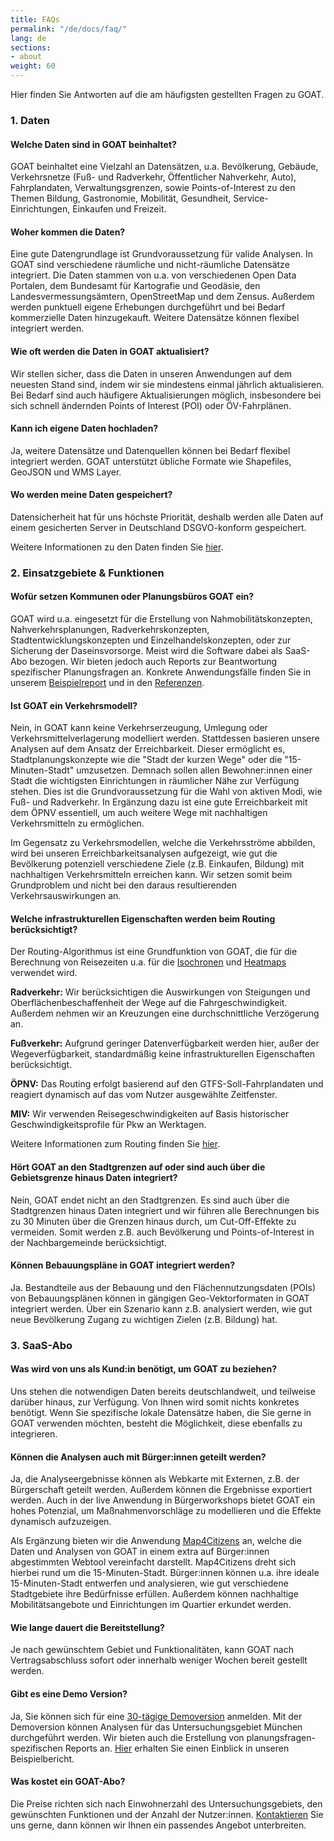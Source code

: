 ```yaml
---
title: FAQs  
permalink: "/de/docs/faq/"
lang: de
sections:
- about
weight: 60
---
```



Hier finden Sie Antworten auf die am häufigsten gestellten Fragen zu GOAT.

### 1. Daten
#### Welche Daten sind in GOAT beinhaltet?

GOAT beinhaltet eine Vielzahl an Datensätzen, u.a. Bevölkerung, Gebäude, Verkehrsnetze (Fuß- und Radverkehr, Öffentlicher Nahverkehr, Auto), Fahrplandaten, Verwaltungsgrenzen, sowie Points-of-Interest zu den Themen Bildung, Gastronomie, Mobilität, Gesundheit, Service-Einrichtungen, Einkaufen und Freizeit. 

#### Woher kommen die Daten?

Eine gute Datengrundlage ist Grundvoraussetzung für valide Analysen. In GOAT sind verschiedene räumliche und nicht-räumliche Datensätze integriert. Die Daten stammen von u.a. von verschiedenen Open Data Portalen, dem Bundesamt für Kartografie und Geodäsie, den Landesvermessungsämtern, OpenStreetMap und dem Zensus. Außerdem werden punktuell eigene Erhebungen durchgeführt und bei Bedarf kommerzielle Daten hinzugekauft. Weitere Datensätze können flexibel integriert werden.

#### Wie oft werden die Daten in GOAT aktualisiert?

Wir stellen sicher, dass die Daten in unseren Anwendungen auf dem neuesten Stand sind, indem wir sie mindestens einmal jährlich aktualisieren. Bei Bedarf sind auch häufigere Aktualisierungen möglich, insbesondere bei sich schnell ändernden Points of Interest (POI) oder ÖV-Fahrplänen. 

#### Kann ich eigene Daten hochladen?

Ja, weitere Datensätze und Datenquellen können bei Bedarf flexibel integriert werden. GOAT unterstützt übliche Formate wie Shapefiles, GeoJSON und WMS Layer.

#### Wo werden meine Daten gespeichert?

Datensicherheit hat für uns höchste Priorität, deshalb werden alle Daten auf einem gesicherten Server in Deutschland DSGVO-konform gespeichert. 


Weitere Informationen zu den Daten finden Sie [hier](/docs/data/ "mehr Infos zu Daten").

### 2. Einsatzgebiete & Funktionen

#### Wofür setzen Kommunen oder Planungsbüros GOAT ein?

GOAT wird u.a. eingesetzt für die Erstellung von Nahmobilitätskonzepten, Nahverkehrsplanungen, Radverkehrskonzepten, Stadtentwicklungskonzepten und Einzelhandelskonzepten, oder zur Sicherung der Daseinsvorsorge. Meist wird die Software dabei als SaaS-Abo bezogen. Wir bieten jedoch auch Reports zur Beantwortung spezifischer Planungsfragen an. Konkrete Anwendungsfälle finden Sie in unserem [Beispielreport](/reports/ "zum Beispielreport") und in den [Referenzen](/references/ "zu den Referenzen").

#### Ist GOAT ein Verkehrsmodell?

Nein, in GOAT kann keine Verkehrserzeugung, Umlegung oder Verkehrsmittelverlagerung modelliert werden. Stattdessen basieren unsere Analysen auf dem Ansatz der Erreichbarkeit. Dieser ermöglicht es, Stadtplanungskonzepte wie die "Stadt der kurzen Wege" oder die "15-Minuten-Stadt" umzusetzen. Demnach sollen allen Bewohner:innen einer Stadt die wichtigsten Einrichtungen in räumlicher Nähe zur Verfügung stehen. Dies ist die Grundvoraussetzung für die Wahl von aktiven Modi, wie Fuß- und Radverkehr. In Ergänzung dazu ist eine gute Erreichbarkeit mit dem ÖPNV essentiell, um auch weitere Wege mit nachhaltigen Verkehrsmitteln zu ermöglichen. 

Im Gegensatz zu Verkehrsmodellen, welche die Verkehrsströme abbilden, wird bei unseren Erreichbarkeitsanalysen aufgezeigt, wie gut die Bevölkerung potenziell verschiedene Ziele (z.B. Einkaufen, Bildung) mit nachhaltigen Verkehrsmitteln erreichen kann. Wir setzen somit beim Grundproblem und nicht bei den daraus resultierenden Verkehrsauswirkungen an.

#### Welche infrastrukturellen Eigenschaften werden beim Routing berücksichtigt?

Der Routing-Algorithmus ist eine Grundfunktion von GOAT, die für die Berechnung von Reisezeiten u.a. für die [Isochronen](/docs/isochrone/ "Dokumentation zu Isochronen") und [Heatmaps](/docs/heatmap/ "Dokumentation zu Heatmaps") verwendet wird.

**Radverkehr:** Wir berücksichtigen die Auswirkungen von Steigungen und Oberflächenbeschaffenheit der Wege auf die Fahrgeschwindigkeit. Außerdem nehmen wir an Kreuzungen eine durchschnittliche Verzögerung an.

**Fußverkehr:** Aufgrund geringer Datenverfügbarkeit werden hier, außer der Wegeverfügbarkeit, standardmäßig keine infrastrukturellen Eigenschaften berücksichtigt.

**ÖPNV:** Das Routing erfolgt basierend auf den GTFS-Soll-Fahrplandaten und reagiert dynamisch auf das vom Nutzer ausgewählte Zeitfenster. 

**MIV:** Wir verwenden Reisegeschwindigkeiten auf Basis historischer Geschwindigkeitsprofile für Pkw an Werktagen.

Weitere Informationen zum Routing finden Sie [hier](https://doi.org/10.1016/j.jtrangeo.2021.103080 "Publikation mit Einblicken ins Routing"). 

#### Hört GOAT an den Stadtgrenzen auf oder sind auch über die Gebietsgrenze hinaus Daten integriert?

Nein, GOAT endet nicht an den Stadtgrenzen. Es sind auch über die Stadtgrenzen hinaus Daten integriert und wir führen alle Berechnungen bis zu 30 Minuten über die Grenzen hinaus durch, um Cut-Off-Effekte zu vermeiden. Somit werden z.B. auch Bevölkerung und Points-of-Interest in der Nachbargemeinde berücksichtigt.

#### Können Bebauungspläne in GOAT integriert werden?

Ja. Bestandteile aus der Bebauung und den Flächennutzungsdaten (POIs) von Bebauungsplänen können in gängigen Geo-Vektorformaten in GOAT integriert werden. Über ein Szenario kann z.B. analysiert werden, wie gut neue Bevölkerung Zugang zu wichtigen Zielen (z.B. Bildung) hat. 

### 3. SaaS-Abo

#### Was wird von uns als Kund:in benötigt, um GOAT zu  beziehen?

Uns stehen die notwendigen Daten bereits deutschlandweit, und teilweise darüber hinaus, zur Verfügung. Von Ihnen wird somit nichts konkretes benötigt.
Wenn Sie spezifische lokale Datensätze haben, die Sie gerne in GOAT verwenden möchten, besteht die Möglichkeit, diese ebenfalls zu integrieren.

#### Können die Analysen auch mit Bürger:innen geteilt werden?

Ja, die Analyseergebnisse können als Webkarte mit Externen, z.B. der Bürgerschaft geteilt werden. Außerdem können die Ergebnisse exportiert werden. 
Auch in der live Anwendung in Bürgerworkshops bietet GOAT ein hohes Potenzial, um Maßnahmenvorschläge zu modellieren und die Effekte dynamisch aufzuzeigen.

Als Ergänzung bieten wir die Anwendung [Map4Citizens](/posts/2023-01-02-map4citizensde/ "Was ist Map4Citizens?") an, welche die Daten und Analysen von GOAT in einem extra auf Bürger:innen abgestimmten Webtool vereinfacht darstellt. Map4Citizens dreht sich hierbei rund um die 15-Minuten-Stadt. Bürger:innen können u.a. ihre ideale 15-Minuten-Stadt entwerfen und analysieren, wie gut verschiedene Stadtgebiete ihre Bedürfnisse erfüllen. Außerdem können nachhaltige Mobilitätsangebote und Einrichtungen im Quartier erkundet werden.

#### Wie lange dauert die Bereitstellung?

Je nach gewünschtem Gebiet und Funktionalitäten, kann GOAT nach Vertragsabschluss sofort oder innerhalb weniger Wochen bereit gestellt werden.

#### Gibt es eine Demo Version?

Ja, Sie können sich für eine [30-tägige Demoversion](/register "zur Demo anmelden") anmelden. Mit der Demoversion können Analysen für das Untersuchungsgebiet München durchgeführt werden.
Wir bieten auch die Erstellung von planungsfragen-spezifischen Reports an. [Hier](/reports/ "zum Beispielreport") erhalten Sie einen Einblick in unseren Beispielbericht. 

#### Was kostet ein GOAT-Abo?

Die Preise richten sich nach Einwohnerzahl des Untersuchungsgebiets, den gewünschten Funktionen und der Anzahl der Nutzer:innen. [Kontaktieren](/kontakt/ "Kontakt") Sie uns gerne, dann können wir Ihnen ein passendes Angebot unterbreiten.